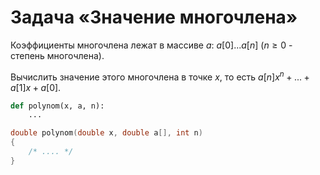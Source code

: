 # Задача «Значение многочлена»

Коэффициенты многочлена лежат в массиве $a$: $a[0]...a[n]$ ($n ≥ 0$ - степень многочлена).

Вычислить значение этого многочлена в точке $x$, то есть $a[n]x^n +...+ a[1]x + a[0]$.

```python
def polynom(x, a, n):
    ...
```

```c
double polynom(double x, double a[], int n)
{
    /* .... */
}
```
